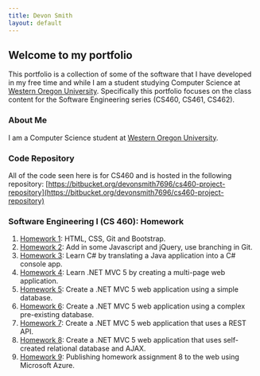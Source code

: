 ```yaml
---
title: Devon Smith
layout: default
---
```


## Welcome to my portfolio

This portfolio is a collection of some of the software that I have developed in my free time and while I am a student studying Computer Science at [Western Oregon University](https://www.wou.edu). Specifically this portfolio focuses on the class content
for the Software Engineering series (CS460, CS461, CS462).

### About Me
I am a Computer Science student at [Western Oregon University](https://www.wou.edu).

### Code Repository
All of the code seen here is for CS460 and is hosted in the following repository: [https://bitbucket.org/devonsmith7696/cs460-project-repository](https://bitbucket.org/devonsmith7696/cs460-project-repository)

### Software Engineering I (CS 460): Homework

1. [Homework 1](cs460/hw1/): HTML, CSS, Git and Bootstrap.
2. [Homework 2](cs460/hw2/): Add in some Javascript and jQuery, use branching in Git.
3. [Homework 3](cs460/hw3/): Learn C# by translating a Java application into a C# console app.
4. [Homework 4](cs460/hw4/): Learn .NET MVC 5 by creating a multi-page web application.
5. [Homework 5](cs460/hw5/): Create a .NET MVC 5 web application using a simple database.
6. [Homework 6](cs460/hw6/): Create a .NET MVC 5 web application using a complex pre-existing database.
7. [Homework 7](cs460/hw7/): Create a .NET MVC 5 web application that uses a REST API.
8. [Homework 8](cs460/hw8/): Create a .NET MVC 5 web application that uses self-created relational database and AJAX.
9. [Homework 9](cs460/hw9/): Publishing homework assignment 8 to the web using Microsoft Azure. 




